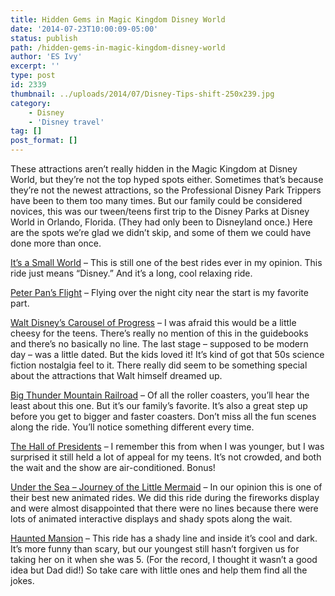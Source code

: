 ```yaml
---
title: Hidden Gems in Magic Kingdom Disney World
date: '2014-07-23T10:00:09-05:00'
status: publish
path: /hidden-gems-in-magic-kingdom-disney-world
author: 'ES Ivy'
excerpt: ''
type: post
id: 2339
thumbnail: ../uploads/2014/07/Disney-Tips-shift-250x239.jpg
category:
    - Disney
    - 'Disney travel'
tag: []
post_format: []
---
```

These attractions aren’t really hidden in the Magic Kingdom at Disney World, but they’re not the top hyped spots either. Sometimes that’s because they’re not the newest attractions, so the Professional Disney Park Trippers have been to them too many times. But our family could be considered novices, this was our tween/teens first trip to the Disney Parks at Disney World in Orlando, Florida. (They had only been to Disneyland once.) Here are the spots we’re glad we didn’t skip, and some of them we could have done more than once.

[It’s a Small World](https://disneyworld.disney.go.com/attractions/magic-kingdom/its-a-small-world/) – This is still one of the best rides ever in my opinion. This ride just means “Disney.” And it’s a long, cool relaxing ride.

[Peter Pan’s Flight](https://disneyworld.disney.go.com/attractions/magic-kingdom/peter-pan-flight/) – Flying over the night city near the start is my favorite part.

[Walt Disney’s Carousel of Progress](https://disneyworld.disney.go.com/attractions/magic-kingdom/walt-disney-carousel-of-progress/) – I was afraid this would be a little cheesy for the teens. There’s really no mention of this in the guidebooks and there’s no basically no line. The last stage – supposed to be modern day – was a little dated. But the kids loved it! It’s kind of got that 50s science fiction nostalgia feel to it. There really did seem to be something special about the attractions that Walt himself dreamed up.

[Big Thunder Mountain Railroad](https://disneyworld.disney.go.com/attractions/magic-kingdom/big-thunder-mountain-railroad/) – Of all the roller coasters, you’ll hear the least about this one. But it’s our family’s favorite. It’s also a great step up before you get to bigger and faster coasters. Don’t miss all the fun scenes along the ride. You’ll notice something different every time.

[The Hall of Presidents](https://disneyworld.disney.go.com/attractions/magic-kingdom/hall-of-presidents/) – I remember this from when I was younger, but I was surprised it still held a lot of appeal for my teens. It’s not crowded, and both the wait and the show are air-conditioned. Bonus!

[Under the Sea – Journey of the Little Mermaid](https://disneyworld.disney.go.com/attractions/magic-kingdom/under-the-sea-journey-of-the-little-mermaid/) – In our opinion this is one of their best new animated rides. We did this ride during the fireworks display and were almost disappointed that there were no lines because there were lots of animated interactive displays and shady spots along the wait.

[Haunted Mansion](https://disneyworld.disney.go.com/attractions/magic-kingdom/haunted-mansion/) – This ride has a shady line and inside it’s cool and dark. It’s more funny than scary, but our youngest still hasn’t forgiven us for taking her on it when she was 5. (For the record, I thought it wasn’t a good idea but Dad did!) So take care with little ones and help them find all the jokes.